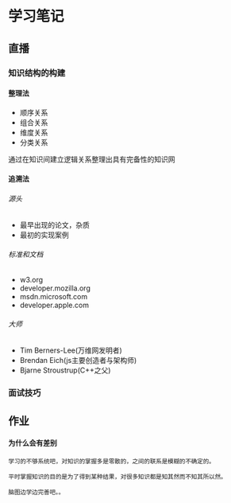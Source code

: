 学习笔记
======

## 直播

### 知识结构的构建
#### 整理法

- 顺序关系
- 组合关系
- 维度关系
- 分类关系

通过在知识间建立逻辑关系整理出具有完备性的知识网

#### 追溯法

###### 源头

- 最早出现的论文，杂质
- 最初的实现案例

###### 标准和文档

- w3.org
- developer.mozilla.org
- msdn.microsoft.com
- developer.apple.com

###### 大师

- Tim Berners-Lee(万维网发明者)
- Brendan Eich(js主要创造者与架构师)
- Bjarne Stroustrup(C++之父)

### 面试技巧



## 作业
#### 为什么会有差别
    学习的不够系统吧，对知识的掌握多是零散的，之间的联系是模糊的不确定的。

    平时掌握知识的目的是为了得到某种结果，对很多知识都是知其然而不知其所以然。

    脑图边学边完善吧。。
